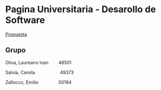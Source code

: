 # Pagina Universitaria - Desarollo de Software
 [Propuesta](Propuesta_TP_DSW.md)

## Grupo
Oliva, Laureano Ivan        48501

Salvía, Camila                    49373

Zallocco, Emilio                50194
